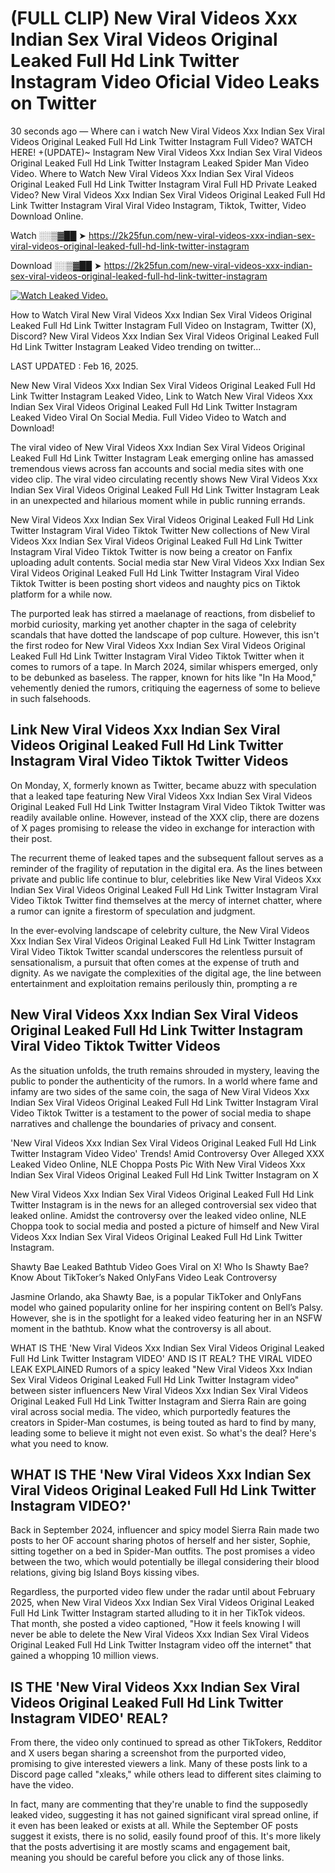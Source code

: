 # (FULL CLIP) New Viral Videos Xxx Indian Sex Viral Videos Original Leaked Full Hd Link Twitter Instagram Video Oficial Video Leaks on Twitter

30 seconds ago — Where can i watch New Viral Videos Xxx Indian Sex Viral Videos Original Leaked Full Hd Link Twitter Instagram Full Video? WATCH HERE! +(UPDATE)~ Instagram New Viral Videos Xxx Indian Sex Viral Videos Original Leaked Full Hd Link Twitter Instagram Leaked Spider Man Video Video. Where to Watch New Viral Videos Xxx Indian Sex Viral Videos Original Leaked Full Hd Link Twitter Instagram Viral Full HD Private Leaked Video? New Viral Videos Xxx Indian Sex Viral Videos Original Leaked Full Hd Link Twitter Instagram Viral Viral Video Instagram, Tiktok, Twitter, Video Download Online.

Watch ░░▒▓██ ➤ https://2k25fun.com/new-viral-videos-xxx-indian-sex-viral-videos-original-leaked-full-hd-link-twitter-instagram

Download ░░▒▓██ ➤ https://2k25fun.com/new-viral-videos-xxx-indian-sex-viral-videos-original-leaked-full-hd-link-twitter-instagram

[![Watch Leaked Video.](https://miro.medium.com/v2/resize:fit:828/format:webp/1*cilzJN44JGOrTw9NJCrNHA.gif "Watch Leaked Video")](https://2k25fun.com/new-viral-videos-xxx-indian-sex-viral-videos-original-leaked-full-hd-link-twitter-instagram)

How to Watch Viral New Viral Videos Xxx Indian Sex Viral Videos Original Leaked Full Hd Link Twitter Instagram Full Video on Instagram, Twitter (X), Discord? New Viral Videos Xxx Indian Sex Viral Videos Original Leaked Full Hd Link Twitter Instagram Leaked Video trending on twitter...

LAST UPDATED : Feb 16, 2025.

New New Viral Videos Xxx Indian Sex Viral Videos Original Leaked Full Hd Link Twitter Instagram Leaked Video, Link to Watch New Viral Videos Xxx Indian Sex Viral Videos Original Leaked Full Hd Link Twitter Instagram Leaked Video Viral On Social Media. Full Video Video to Watch and Download!

The viral video of New Viral Videos Xxx Indian Sex Viral Videos Original Leaked Full Hd Link Twitter Instagram Leak emerging online has amassed tremendous views across fan accounts and social media sites with one video clip. The viral video circulating recently shows New Viral Videos Xxx Indian Sex Viral Videos Original Leaked Full Hd Link Twitter Instagram Leak in an unexpected and hilarious moment while in public running errands.

New Viral Videos Xxx Indian Sex Viral Videos Original Leaked Full Hd Link Twitter Instagram Viral Video Tiktok Twitter New collections of New Viral Videos Xxx Indian Sex Viral Videos Original Leaked Full Hd Link Twitter Instagram Viral Video Tiktok Twitter is now being a creator on Fanfix uploading adult contents. Social media star New Viral Videos Xxx Indian Sex Viral Videos Original Leaked Full Hd Link Twitter Instagram Viral Video Tiktok Twitter is been posting short videos and naughty pics on Tiktok platform for a while now.

The purported leak has stirred a maelanage of reactions, from disbelief to morbid curiosity, marking yet another chapter in the saga of celebrity scandals that have dotted the landscape of pop culture. However, this isn't the first rodeo for New Viral Videos Xxx Indian Sex Viral Videos Original Leaked Full Hd Link Twitter Instagram Viral Video Tiktok Twitter when it comes to rumors of a tape. In March 2024, similar whispers emerged, only to be debunked as baseless. The rapper, known for hits like "In Ha Mood," vehemently denied the rumors, critiquing the eagerness of some to believe in such falsehoods.

## Link New Viral Videos Xxx Indian Sex Viral Videos Original Leaked Full Hd Link Twitter Instagram Viral Video Tiktok Twitter Videos

On Monday, X, formerly known as Twitter, became abuzz with speculation that a leaked tape featuring New Viral Videos Xxx Indian Sex Viral Videos Original Leaked Full Hd Link Twitter Instagram Viral Video Tiktok Twitter was readily available online. However, instead of the XXX clip, there are dozens of X pages promising to release the video in exchange for interaction with their post.

The recurrent theme of leaked tapes and the subsequent fallout serves as a reminder of the fragility of reputation in the digital era. As the lines between private and public life continue to blur, celebrities like New Viral Videos Xxx Indian Sex Viral Videos Original Leaked Full Hd Link Twitter Instagram Viral Video Tiktok Twitter find themselves at the mercy of internet chatter, where a rumor can ignite a firestorm of speculation and judgment.

In the ever-evolving landscape of celebrity culture, the New Viral Videos Xxx Indian Sex Viral Videos Original Leaked Full Hd Link Twitter Instagram Viral Video Tiktok Twitter scandal underscores the relentless pursuit of sensationalism, a pursuit that often comes at the expense of truth and dignity. As we navigate the complexities of the digital age, the line between entertainment and exploitation remains perilously thin, prompting a re

##  New Viral Videos Xxx Indian Sex Viral Videos Original Leaked Full Hd Link Twitter Instagram Viral Video Tiktok Twitter Videos

As the situation unfolds, the truth remains shrouded in mystery, leaving the public to ponder the authenticity of the rumors. In a world where fame and infamy are two sides of the same coin, the saga of New Viral Videos Xxx Indian Sex Viral Videos Original Leaked Full Hd Link Twitter Instagram Viral Video Tiktok Twitter is a testament to the power of social media to shape narratives and challenge the boundaries of privacy and consent.

'New Viral Videos Xxx Indian Sex Viral Videos Original Leaked Full Hd Link Twitter Instagram Video Video' Trends! Amid Controversy Over Alleged XXX Leaked Video Online, NLE Choppa Posts Pic With New Viral Videos Xxx Indian Sex Viral Videos Original Leaked Full Hd Link Twitter Instagram on X

New Viral Videos Xxx Indian Sex Viral Videos Original Leaked Full Hd Link Twitter Instagram is in the news for an alleged controversial sex video that leaked online. Amidst the controversy over the leaked video online, NLE Choppa took to social media and posted a picture of himself and New Viral Videos Xxx Indian Sex Viral Videos Original Leaked Full Hd Link Twitter Instagram.

Shawty Bae Leaked Bathtub Video Goes Viral on X! Who Is Shawty Bae? Know About TikToker’s Naked OnlyFans Video Leak Controversy

Jasmine Orlando, aka Shawty Bae, is a popular TikToker and OnlyFans model who gained popularity online for her inspiring content on Bell’s Palsy. However, she is in the spotlight for a leaked video featuring her in an NSFW moment in the bathtub. Know what the controversy is all about.

WHAT IS THE 'New Viral Videos Xxx Indian Sex Viral Videos Original Leaked Full Hd Link Twitter Instagram VIDEO' AND IS IT REAL? THE VIRAL VIDEO LEAK EXPLAINED Rumors of a spicy leaked "New Viral Videos Xxx Indian Sex Viral Videos Original Leaked Full Hd Link Twitter Instagram video" between sister influencers New Viral Videos Xxx Indian Sex Viral Videos Original Leaked Full Hd Link Twitter Instagram and Sierra Rain are going viral across social media. The video, which purportedly features the creators in Spider-Man costumes, is being touted as hard to find by many, leading some to believe it might not even exist. So what's the deal? Here's what you need to know.

## WHAT IS THE 'New Viral Videos Xxx Indian Sex Viral Videos Original Leaked Full Hd Link Twitter Instagram VIDEO?'

Back in September 2024, influencer and spicy model Sierra Rain made two posts to her OF account sharing photos of herself and her sister, Sophie, sitting together on a bed in Spider-Man outfits. The post promises a video between the two, which would potentially be illegal considering their blood relations, giving big Island Boys kissing vibes.

Regardless, the purported video flew under the radar until about February 2025, when New Viral Videos Xxx Indian Sex Viral Videos Original Leaked Full Hd Link Twitter Instagram started alluding to it in her TikTok videos. That month, she posted a video captioned, "How it feels knowing I will never be able to delete the New Viral Videos Xxx Indian Sex Viral Videos Original Leaked Full Hd Link Twitter Instagram video off the internet" that gained a whopping 10 million views.

## IS THE 'New Viral Videos Xxx Indian Sex Viral Videos Original Leaked Full Hd Link Twitter Instagram VIDEO' REAL?

From there, the video only continued to spread as other TikTokers, Redditor and X users began sharing a screenshot from the purported video, promising to give interested viewers a link. Many of these posts link to a Discord page called "xleaks," while others lead to different sites claiming to have the video.

In fact, many are commenting that they're unable to find the supposedly leaked video, suggesting it has not gained significant viral spread online, if it even has been leaked or exists at all. While the September OF posts suggest it exists, there is no solid, easily found proof of this. It's more likely that the posts advertising it are mostly scams and engagement bait, meaning you should be careful before you click any of those links.